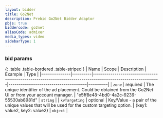 ```yaml
---
layout: bidder
title: Go2Net
description: Prebid Go2Net Bidder Adaptor
pbjs: true
biddercode: go2net
aliasCode: admixer
media_types: video
sidebarType: 1
---
```


### bid params

{: .table .table-bordered .table-striped }
| Name          | Scope    | Description                                                                                                    | Example                                | Type     |
|---------------|----------|----------------------------------------------------------------------------------------------------------------|----------------------------------------|----------|
| `zone`        | required | The unique identifier of the ad placement. Could be obtained from the Go2Net UI or from your account manager.  | "e5ff8e48-4bd0-4a2c-9236-55530ab8981d" | `string` |
| `kvTargeting` | optional | Key/Value - a pair of the unique values that will be used for the custom targeting option.                     | {key1: value2, key2: value2}           | `object` |
